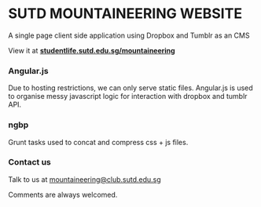 SUTD MOUNTAINEERING WEBSITE
===========================

A single page client side application using Dropbox and Tumblr as an CMS

View it at **[studentlife.sutd.edu.sg/mountaineering](studentlife.sutd.edu.sg/mountaineering)**

### Angular.js
Due to hosting restrictions, we can only serve static files. Angular.js is used to organise messy javascript logic for interaction with dropbox and tumblr API.

### ngbp
Grunt tasks used to concat and compress css + js files.

### Contact us
Talk to us at <mountaineering@club.sutd.edu.sg>

Comments are always welcomed.
